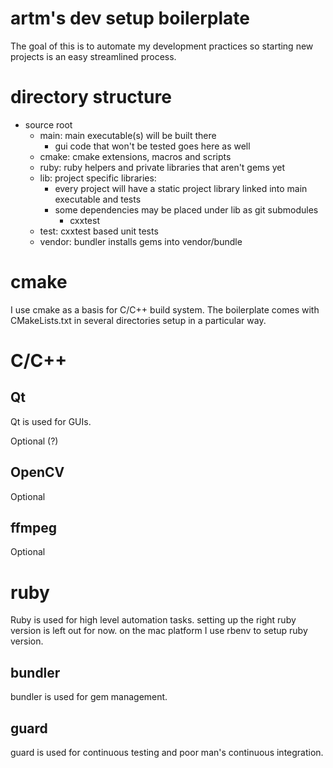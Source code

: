 # artm's dev setup boilerplate

The goal of this is to automate my development practices so starting new
projects is an easy streamlined process.

# directory structure

- source root
  - main: main executable(s) will be built there
    - gui code that won't be tested goes here as well
  - cmake: cmake extensions, macros and scripts
  - ruby: ruby helpers and private libraries that aren't gems yet
  - lib: project specific libraries:
    - every project will have a static project library linked into main
      executable and tests
    - some dependencies may be placed under lib as git submodules
      - cxxtest
  - test: cxxtest based unit tests
  - vendor: bundler installs gems into vendor/bundle

# cmake

I use cmake as a basis for C/C++ build system. The boilerplate comes
with CMakeLists.txt in several directories setup in a particular way.

# C/C++

## Qt

Qt is used for GUIs.

Optional (?)

## OpenCV

Optional

## ffmpeg

Optional

# ruby

Ruby is used for high level automation tasks. setting up the right ruby
version is left out for now. on the mac platform I use rbenv to setup
ruby version.

## bundler

bundler is used for gem management.

## guard

guard is used for continuous testing and poor man's continuous
integration.

